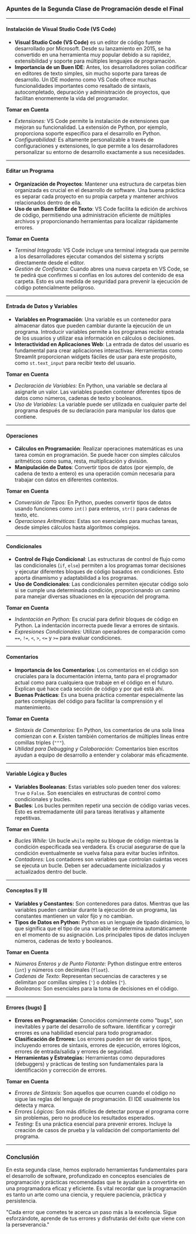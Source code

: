 ### Apuntes de la Segunda Clase de Programación desde el Final

---

#### Instalación de Visual Studio Code (VS Code)

- **Visual Studio Code (VS Code)** es un editor de código fuente desarrollado por Microsoft. Desde su lanzamiento en 2015, se ha convertido en una herramienta muy popular debido a su rapidez, extensibilidad y soporte para múltiples lenguajes de programación.
- **Importancia de un Buen IDE**: Antes, los desarrolladores solían codificar en editores de texto simples, sin mucho soporte para tareas de desarrollo. Un IDE moderno como VS Code ofrece muchas funcionalidades importantes como resaltado de sintaxis, autocompletado, depuración y administración de proyectos, que facilitan enormemente la vida del programador.

**Tomar en Cuenta**
- *Extensiones:* VS Code permite la instalación de extensiones que mejoran su funcionalidad. La extensión de Python, por ejemplo, proporciona soporte específico para el desarrollo en Python.
- *Configurabilidad:* Es altamente personalizable a través de configuraciones y extensiones, lo que permite a los desarrolladores personalizar su entorno de desarrollo exactamente a sus necesidades.

---

#### Editar un Programa

- **Organización de Proyectos**: Mantener una estructura de carpetas bien organizada es crucial en el desarrollo de software. Una buena práctica es separar cada proyecto en su propia carpeta y mantener archivos relacionados dentro de ella.
- **Uso de un Buen Editor de Texto**: VS Code facilita la edición de archivos de código, permitiendo una administración eficiente de múltiples archivos y proporcionando herramientas para localizar rápidamente errores.

**Tomar en Cuenta**
- *Terminal Integrada:* VS Code incluye una terminal integrada que permite a los desarrolladores ejecutar comandos del sistema y scripts directamente desde el editor.
- *Gestión de Confianza:* Cuando abres una nueva carpeta en VS Code, se te pedirá que confirmes si confías en los autores del contenido de esa carpeta. Esto es una medida de seguridad para prevenir la ejecución de código potencialmente peligroso.

---

#### Entrada de Datos y Variables

- **Variables en Programación**: Una variable es un contenedor para almacenar datos que pueden cambiar durante la ejecución de un programa. Introducir variables permite a los programas recibir entrada de los usuarios y utilizar esa información en cálculos o decisiones.
- **Interactividad en Aplicaciones Web**: La entrada de datos del usuario es fundamental para crear aplicaciones interactivas. Herramientas como Streamlit proporcionan widgets fáciles de usar para este propósito, como `st.text_input` para recibir texto del usuario.

**Tomar en Cuenta**
- *Declaración de Variables:* En Python, una variable se declara al asignarle un valor. Las variables pueden contener diferentes tipos de datos como números, cadenas de texto y booleanos.
- *Uso de Variables:* La variable puede ser utilizada en cualquier parte del programa después de su declaración para manipular los datos que contiene.

---

#### Operaciones

- **Cálculos en Programación**: Realizar operaciones matemáticas es una tarea común en programación. Se puede hacer con simples cálculos aritméticos como suma, resta, multiplicación y división.
- **Manipulación de Datos**: Convertir tipos de datos (por ejemplo, de cadena de texto a entero) es una operación común necesaria para trabajar con datos en diferentes contextos.

**Tomar en Cuenta**
- *Conversión de Tipos:* En Python, puedes convertir tipos de datos usando funciones como `int()` para enteros, `str()` para cadenas de texto, etc.
- *Operaciones Aritméticas:* Estas son esenciales para muchas tareas, desde simples cálculos hasta algoritmos complejos.

---

#### Condicionales

- **Control de Flujo Condicional**: Las estructuras de control de flujo como las condicionales (`if`, `else`) permiten a los programas tomar decisiones y ejecutar diferentes bloques de código basados en condiciones. Esto aporta dinamismo y adaptabilidad a los programas.
- **Uso de Condicionales**: Las condicionales permiten ejecutar código solo si se cumple una determinada condición, proporcionando un camino para manejar diversas situaciones en la ejecución del programa.

**Tomar en Cuenta**
- *Indentación en Python:* Es crucial para definir bloques de código en Python. La indentación incorrecta puede llevar a errores de sintaxis.
- *Expresiones Condicionales:* Utilizan operadores de comparación como `==`, `!=`, `<`, `>`, `<=` y `>=` para evaluar condiciones.

---

#### Comentarios

- **Importancia de los Comentarios**: Los comentarios en el código son cruciales para la documentación interna, tanto para el programador actual como para cualquiera que trabaje en el código en el futuro. Explican qué hace cada sección de código y por qué está ahí.
- **Buenas Prácticas**: Es una buena práctica comentar especialmente las partes complejas del código para facilitar la comprensión y el mantenimiento.

**Tomar en Cuenta**
- *Sintaxis de Comentarios:* En Python, los comentarios de una sola línea comienzan con `#`. Existen también comentarios de múltiples líneas entre comillas triples (`"""`).
- *Utilidad para Debugging y Colaboración:* Comentarios bien escritos ayudan a equipo de desarrollo a entender y colaborar más eficazmente.

---

#### Variable Lógica y Bucles

- **Variables Booleanas**: Estas variables solo pueden tener dos valores: `True` o `False`. Son esenciales en estructuras de control como condicionales y bucles.
- **Bucles**: Los bucles permiten repetir una sección de código varias veces. Esto es extremadamente útil para tareas iterativas y altamente repetitivas.

**Tomar en Cuenta**
- *Bucles While:* Un bucle `while` repite su bloque de código mientras la condición especificada sea verdadera. Es crucial asegurarse de que la condición eventualmente se vuelva falsa para evitar bucles infinitos.
- *Contadores:* Los contadores son variables que controlan cuántas veces se ejecuta un bucle. Deben ser adecuadamente inicializados y actualizados dentro del bucle.

---

#### Conceptos II y III

- **Variables y Constantes:** Son contenedores para datos. Mientras que las variables pueden cambiar durante la ejecución de un programa, las constantes mantienen un valor fijo y no cambian.
- **Tipos de Datos en Python:** Python es un lenguaje de tipado dinámico, lo que significa que el tipo de una variable se determina automáticamente en el momento de su asignación. Los principales tipos de datos incluyen números, cadenas de texto y booleanos.

**Tomar en Cuenta**
- *Números Enteros y de Punto Flotante:* Python distingue entre enteros (`int`) y números con decimales (`float`).
- *Cadenas de Texto:* Representan secuencias de caracteres y se delimitan por comillas simples (`'`) o dobles (`"`).
- *Booleanos:* Son esenciales para la toma de decisiones en el código.

---

#### Errores (bugs) 🐛

- **Errores en Programación:** Conocidos comúnmente como "bugs", son inevitables y parte del desarrollo de software. Identificar y corregir errores es una habilidad esencial para todo programador.
- **Clasificación de Errores:** Los errores pueden ser de varios tipos, incluyendo errores de sintaxis, errores de ejecución, errores lógicos, errores de entrada/salida y errores de seguridad.
- **Herramientas y Estrategias:** Herramientas como depuradores (debuggers) y prácticas de testing son fundamentales para la identificación y corrección de errores.

**Tomar en Cuenta**
- *Errores de Sintaxis:* Son aquellos que ocurren cuando el código no sigue las reglas del lenguaje de programación. El IDE usualmente los detecta y marca.
- *Errores Lógicos:* Son más difíciles de detectar porque el programa corre sin problemas, pero no produce los resultados esperados.
- *Testing:* Es una práctica esencial para prevenir errores. Incluye la creación de casos de prueba y la validación del comportamiento del programa.

---

### Conclusión

En esta segunda clase, hemos explorado herramientas fundamentales para el desarrollo de software, profundizado en conceptos esenciales de programación y prácticas recomendadas que te ayudarán a convertirte en una programadora eficaz y eficiente. Es vital recordar que la programación es tanto un arte como una ciencia, y requiere paciencia, práctica y persistencia.

"Cada error que cometes te acerca un paso más a la excelencia. Sigue esforzándote, aprende de tus errores y disfrutarás del éxito que viene con la perseverancia."